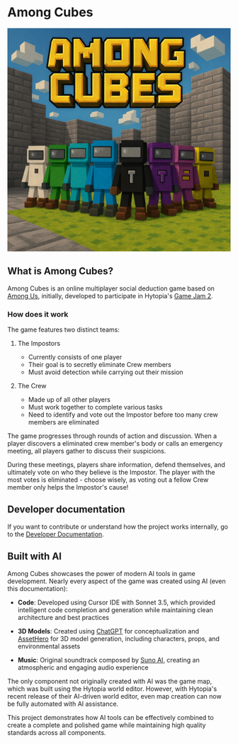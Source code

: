 # Among Cubes

![Among Cubes](cover.png)

## What is Among Cubes?

Among Cubes is an online multiplayer social deduction game based on [Among Us](https://en.wikipedia.org/wiki/Among_Us), initially, developed to participate in Hytopia's [Game Jam 2](https://x.com/HYTOPIAgg/status/1906753533778473265).

### How does it work

The game features two distinct teams:

1. The Impostors
   - Currently consists of one player
   - Their goal is to secretly eliminate Crew members
   - Must avoid detection while carrying out their mission

2. The Crew
   - Made up of all other players
   - Must work together to complete various tasks
   - Need to identify and vote out the Impostor before too many crew members are eliminated

The game progresses through rounds of action and discussion. When a player discovers a eliminated crew member's body or calls an emergency meeting, all players gather to discuss their suspicions. 

During these meetings, players share information, defend themselves, and ultimately vote on who they believe is the Impostor. The player with the most votes is eliminated - choose wisely, as voting out a fellow Crew member only helps the Impostor's cause!

## Developer documentation

If you want to contribute or understand how the project works internally, go to the [Developer Documentation](docs/README.md).

## Built with AI

Among Cubes showcases the power of modern AI tools in game development. Nearly every aspect of the game was created using AI (even this documentation):

- **Code**: Developed using Cursor IDE with Sonnet 3.5, which provided intelligent code completion and generation while maintaining clean architecture and best practices

- **3D Models**: Created using [ChatGPT](https://chat.openai.com/) for conceptualization and [AssetHero](https://assethero.gbusto.com/model) for 3D model generation, including characters, props, and environmental assets

- **Music**: Original soundtrack composed by [Suno AI](suno.com), creating an atmospheric and engaging audio experience

The only component not originally created with AI was the game map, which was built using the Hytopia world editor. However, with Hytopia's recent release of their AI-driven world editor, even map creation can now be fully automated with AI assistance.

This project demonstrates how AI tools can be effectively combined to create a complete and polished game while maintaining high quality standards across all components.

